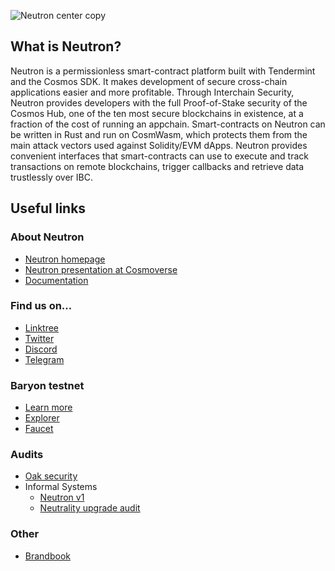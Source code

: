 ![Neutron center copy](https://user-images.githubusercontent.com/103267218/203071188-1ba0021c-b3a8-4bf7-9d11-f2b28e67063e.png)

## What is Neutron?
Neutron is a permissionless smart-contract platform built with Tendermint and the Cosmos SDK. It makes development of secure cross-chain applications easier and more profitable. Through Interchain Security, Neutron provides developers with the full Proof-of-Stake security of the Cosmos Hub, one of the ten most secure blockchains in existence, at a fraction of the cost of running an appchain. Smart-contracts on Neutron can be written in Rust and run on CosmWasm, which protects them from the main attack vectors used against Solidity/EVM dApps. Neutron provides convenient interfaces that smart-contracts can use to execute and track transactions on remote blockchains, trigger callbacks and retrieve data trustlessly over IBC.

## Useful links

### About Neutron

- [Neutron homepage](https://neutron.org/)
- [Neutron presentation at Cosmoverse](https://youtu.be/Z2ZBKo9-iRs?t=20080)
- [Documentation](https://docs.neutron.org/)

### Find us on...

- [Linktree](https://linktr.ee/neutron.org)
- [Twitter](https://twitter.com/Neutron_org)
- [Discord](https://discord.gg/r82yeMu9Rf)
- [Telegram](https://t.me/neutron_community)

### Baryon testnet

- [Learn more](https://github.com/cosmos/testnets/tree/master/replicated-security/baryon-1)
- [Explorer](https://explorer.rs-testnet.polypore.xyz/baryon-1/)
- [Faucet](https://t.me/+_09mT6AIFrE4NTgy)

### Audits
 - [Oak security](https://github.com/oak-security/audit-reports/blob/master/Neutron/2022-12-07%20Audit%20Report%20-%20Neutron%20v1.0.pdf)
 -  Informal Systems
     - [Neutron v1](https://github.com/neutron-org/audits/blob/main/06.04.2023%20Informal%20Systems%20Audit%20Report.pdf)
     - [Neutrality upgrade audit](https://github.com/neutron-org/audits/blob/main/Neutron_Duality_v0_5_0_%2B_integration_of_Cosmos_SDK_0_47_v7_20231111.pdf)

### Other

- [Brandbook](https://github.com/neutron-org/brandbook)
